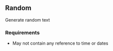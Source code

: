 ## Random

Generate random text

### Requirements

- May not contain any reference to time or dates

## 
